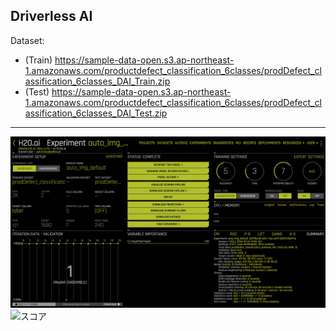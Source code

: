 ## Driverless AI

Dataset: 
 - (Train) https://sample-data-open.s3.ap-northeast-1.amazonaws.com/productdefect_classification_6classes/prodDefect_classification_6classes_DAI_Train.zip
- (Test) https://sample-data-open.s3.ap-northeast-1.amazonaws.com/productdefect_classification_6classes/prodDefect_classification_6classes_DAI_Test.zip

***

![Experiment終了](./display_img/experiment_done.png)
![スコア](./display/img/score.png)
